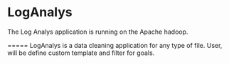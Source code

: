 # LogAnalys
The Log Analys application is running on the Apache hadoop. 

=====
LogAnalys is a data cleaning application for any type of file. User, will be define custom template and filter for goals.
